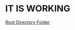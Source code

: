 <!Doctype html>
<h1>IT IS WORKING</h1>
<a href="Root_Directory_Folder" target="_self">Root Directory Folder</a>
